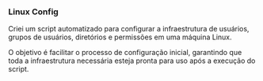 ### Linux Config

Criei um script automatizado para configurar a infraestrutura de usuários, grupos de usuários, diretórios e permissões em uma máquina Linux. 

O objetivo é facilitar o processo de configuração inicial, garantindo que toda a infraestrutura necessária esteja pronta para uso após a execução do script.

